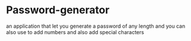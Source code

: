 # Password-generator


an application that let you generate a password of any length and you can also use to add numbers and 
also add special characters 


